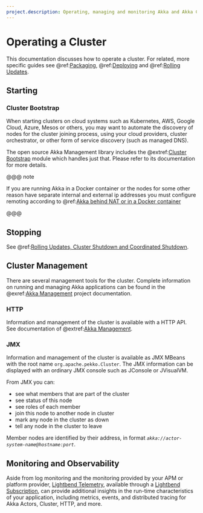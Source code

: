 ```yaml
---
project.description: Operating, managing and monitoring Akka and Akka Cluster applications.
---
```

# Operating a Cluster

This documentation discusses how to operate a cluster. For related, more specific guides
see @ref:[Packaging](packaging.md), @ref:[Deploying](deploying.md) and @ref:[Rolling Updates](rolling-updates.md).
 
## Starting 

### Cluster Bootstrap

When starting clusters on cloud systems such as Kubernetes, AWS, Google Cloud, Azure, Mesos or others,
you may want to automate the discovery of nodes for the cluster joining process, using your cloud providers,
cluster orchestrator, or other form of service discovery (such as managed DNS).

The open source Akka Management library includes the @extref:[Cluster Bootstrap](akka-management:bootstrap/index.html)
module which handles just that. Please refer to its documentation for more details.

@@@ note
 
If you are running Akka in a Docker container or the nodes for some other reason have separate internal and
external ip addresses you must configure remoting according to @ref:[Akka behind NAT or in a Docker container](../remoting-artery.md#remote-configuration-nat-artery)

@@@
 
## Stopping 

See @ref:[Rolling Updates, Cluster Shutdown and Coordinated Shutdown](../additional/rolling-updates.md#cluster-shutdown).

## Cluster Management

There are several management tools for the cluster. 
Complete information on running and managing Akka applications can be found in 
the @exref:[Akka Management](akka-management:) project documentation.

<a id="cluster-http"></a>
### HTTP

Information and management of the cluster is available with a HTTP API.
See documentation of @extref:[Akka Management](akka-management:).

<a id="cluster-jmx"></a>
### JMX

Information and management of the cluster is available as JMX MBeans with the root name `org.apache.pekko.Cluster`.
The JMX information can be displayed with an ordinary JMX console such as JConsole or JVisualVM.

From JMX you can:

 * see what members that are part of the cluster
 * see status of this node
 * see roles of each member
 * join this node to another node in cluster
 * mark any node in the cluster as down
 * tell any node in the cluster to leave

Member nodes are identified by their address, in format *`akka://actor-system-name@hostname:port`*.

## Monitoring and Observability

Aside from log monitoring and the monitoring provided by your APM or platform provider, [Lightbend Telemetry](https://developer.lightbend.com/docs/telemetry/current/instrumentations/akka/pekko.html),
available through a [Lightbend Subscription](https://www.lightbend.com/lightbend-subscription),
can provide additional insights in the run-time characteristics of your application, including metrics, events,
and distributed tracing for Akka Actors, Cluster, HTTP, and more.
